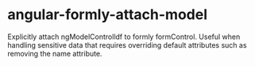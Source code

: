 # angular-formly-attach-model
Explicitly attach ngModelControlldf to formly formControl. Useful when handling sensitive data that requires overriding default attributes such as removing the name attribute.
